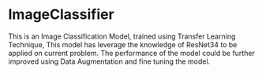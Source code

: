 # ImageClassifier
This is an Image Classification Model, trained using Transfer Learning Technique, This model has leverage the knowledge of ResNet34 to be applied on current problem. The
performance of the model could be further improved using Data Augmentation and fine tuning the model.
